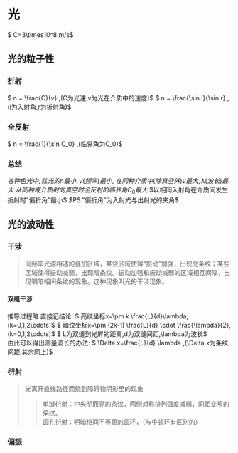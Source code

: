 # 光
 $ C=3\times10^8 m/s$

 ## 光的粒子性

 ### 折射
 $ n = \frac{C}{v} ,(C为光速,v为光在介质中的速度)$
 $ n = \frac{\sin i}{\sin r} ,(i为入射角,r为折射角)$

 ### 全反射
 $ n = \frac{1}{\sin C_0} ,(临界角为C_0)$

 ### 总结
 $各种色光中,红光的n最小,\nu (频率)最小,$
 $在同种介质中(除真空外)v最大,\lambda (波长)最大$
 $从同种戒介质射向真空时全反射的临界角C_0最大$
 $以相同入射角在介质间发生折射时"偏折角"最小$
 $PS."偏折角"为入射光与出射光的夹角$


 ## 光的波动性

 ### 干涉
 > 同频率光源相遇的叠加区域，某些区域使得“振动”加强，出现亮条纹；某些区域使得振动减弱，出现暗条纹。振动加强和振动减弱的区域相互间隔，出现明暗相间条纹的现象。这种现象叫光的干涉现象。 

 #### 双缝干涉

 推导过程略 直接记结论:
 $ 亮纹坐标x=\pm k \frac{L}{d}\lambda,(k=0,1,2\cdots)$
 $ 暗纹坐标x=\pm (2k-1) \frac{L}{d} \cdot \frac{\lambda}{2},(k=0,1,2\cdots)$
 $ L为双缝到光屏的距离,d为双缝间距,\lambda为波长$
 \
 由此可以得出测量波长的办法:
 $ \Delta x=\frac{L}{d} \lambda ,(\Delta x为条纹间距,其余同上)$


 ### 衍射
 > 光离开直线路径而绕到障碍物阴影里的现象
 >> 单缝衍射：中央明而亮的条纹，两侧对称排列强度减弱，间距变窄的条纹。\
 >> 圆孔衍射：明暗相间不等距的圆环，（与牛顿环有区别的）

 ### 偏振
